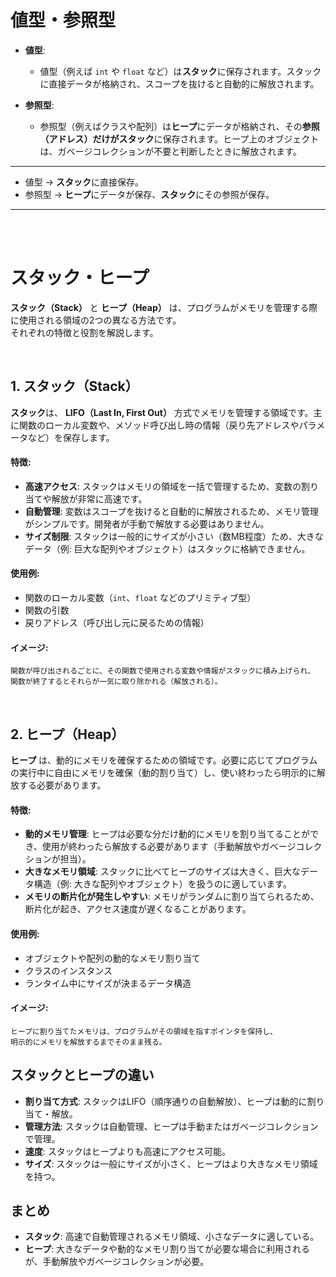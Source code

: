 
# 値型・参照型

- **値型**:
  - 値型（例えば `int` や `float` など）は**スタック**に保存されます。スタックに直接データが格納され、スコープを抜けると自動的に解放されます。
  
- **参照型**:
  - 参照型（例えばクラスや配列）は**ヒープ**にデータが格納され、その**参照（アドレス）**だけが**スタック**に保存されます。ヒープ上のオブジェクトは、ガベージコレクションが不要と判断したときに解放されます。

---

- 値型 → **スタック**に直接保存。
- 参照型 → **ヒープ**にデータが保存、**スタック**にその参照が保存。

---

<br>

<br>

# スタック・ヒープ

**スタック（Stack）** と **ヒープ（Heap）** は、プログラムがメモリを管理する際に使用される領域の2つの異なる方法です。  
それぞれの特徴と役割を解説します。

<br>

## 1. スタック（Stack）
**スタック**は、 **LIFO（Last In, First Out）** 方式でメモリを管理する領域です。主に関数のローカル変数や、メソッド呼び出し時の情報（戻り先アドレスやパラメータなど）を保存します。

#### 特徴:
- **高速アクセス**: スタックはメモリの領域を一括で管理するため、変数の割り当てや解放が非常に高速です。
- **自動管理**: 変数はスコープを抜けると自動的に解放されるため、メモリ管理がシンプルです。開発者が手動で解放する必要はありません。
- **サイズ制限**: スタックは一般的にサイズが小さい（数MB程度）ため、大きなデータ（例: 巨大な配列やオブジェクト）はスタックに格納できません。

#### 使用例:
- 関数のローカル変数（`int`、`float` などのプリミティブ型）
- 関数の引数
- 戻りアドレス（呼び出し元に戻るための情報）

#### イメージ:
```
関数が呼び出されるごとに、その関数で使用される変数や情報がスタックに積み上げられ、
関数が終了するとそれらが一気に取り除かれる（解放される）。
```

<br>

## 2. ヒープ（Heap）
**ヒープ** は、動的にメモリを確保するための領域です。必要に応じてプログラムの実行中に自由にメモリを確保（動的割り当て）し、使い終わったら明示的に解放する必要があります。

#### 特徴:
- **動的メモリ管理**: ヒープは必要な分だけ動的にメモリを割り当てることができ、使用が終わったら解放する必要があります（手動解放やガベージコレクションが担当）。
- **大きなメモリ領域**: スタックに比べてヒープのサイズは大きく、巨大なデータ構造（例: 大きな配列やオブジェクト）を扱うのに適しています。
- **メモリの断片化が発生しやすい**: メモリがランダムに割り当てられるため、断片化が起き、アクセス速度が遅くなることがあります。

#### 使用例:
- オブジェクトや配列の動的なメモリ割り当て
- クラスのインスタンス
- ランタイム中にサイズが決まるデータ構造

#### イメージ:
```
ヒープに割り当てたメモリは、プログラムがその領域を指すポインタを保持し、
明示的にメモリを解放するまでそのまま残る。
```

## スタックとヒープの違い
- **割り当て方式**: スタックはLIFO（順序通りの自動解放）、ヒープは動的に割り当て・解放。
- **管理方法**: スタックは自動管理、ヒープは手動またはガベージコレクションで管理。
- **速度**: スタックはヒープよりも高速にアクセス可能。
- **サイズ**: スタックは一般にサイズが小さく、ヒープはより大きなメモリ領域を持つ。

## まとめ
- **スタック**: 高速で自動管理されるメモリ領域、小さなデータに適している。
- **ヒープ**: 大きなデータや動的なメモリ割り当てが必要な場合に利用されるが、手動解放やガベージコレクションが必要。
